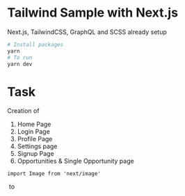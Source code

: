 # Tailwind Sample with Next.js

Next.js, TailwindCSS, GraphQL and SCSS already setup
```bash
# Install packages
yarn 
# To run 
yarn dev
```


# Task
Creation of 
1. Home Page
2. Login Page
3. Profile Page
4. Settings page
5. Signup Page
6. Opportunities & Single Opportunity page


`import Image from 'next/image'`
<!-- and Change all images from  -->
<img > to
<Image >



